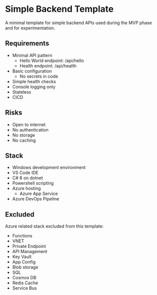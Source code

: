 # Simple Backend Template

A minimal template for simple backend APIs used during the MVP phase and for experimentation.

## Requirements

* Minimal API pattern
    + Hello World endpoint: /api/hello
    + Health endpoint: /api/health
* Basic configuration
    + No secrets in code
* Simple health checks
* Console logging only
* Stateless
* CICD

## Risks

* Open to internet
* No authentication
* No storage
* No caching

## Stack

* Windows development environment
* VS Code IDE
* C# 8 on dotnet
* Powershell scripting
* Azure hosting
    + Azure App Service
* Azure DevOps Pipeline

## Excluded

Azure related stack excluded from this template:

* Functions
* VNET
* Private Endpoint
* API Management
* Key Vault
* App Config
* Blob storage
* SQL
* Cosmos DB
* Redis Cache
* Service Bus